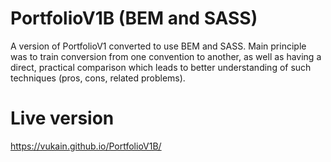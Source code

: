 # PortfolioV1B (BEM and SASS)

A version of PortfolioV1 converted to use BEM and SASS.
Main principle was to train conversion from one convention to another, as well as having a direct, practical comparison which leads to better understanding of such techniques (pros, cons, related problems).

# Live version

https://vukain.github.io/PortfolioV1B/
